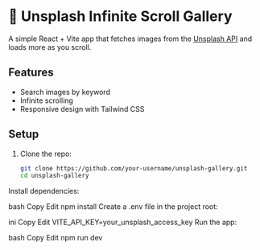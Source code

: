 # 📸 Unsplash Infinite Scroll Gallery

A simple React + Vite app that fetches images from the [Unsplash API](https://unsplash.com/developers) and loads more as you scroll.

## Features
- Search images by keyword
- Infinite scrolling
- Responsive design with Tailwind CSS

## Setup
1. Clone the repo:
   ```bash
   git clone https://github.com/your-username/unsplash-gallery.git
   cd unsplash-gallery
Install dependencies:

bash
Copy
Edit
npm install
Create a .env file in the project root:

ini
Copy
Edit
VITE_API_KEY=your_unsplash_access_key
Run the app:

bash
Copy
Edit
npm run dev
